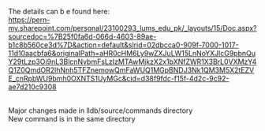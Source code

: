 The details can b e found here:<br>
https://pern-my.sharepoint.com/personal/23100293_lums_edu_pk/_layouts/15/Doc.aspx?sourcedoc=%7B25f0fa6d-066d-4603-89ae-b1c8b560ce3d%7D&action=default&slrid=02dbcca0-909f-7000-1017-11d10aacbfa6&originalPath=aHR0cHM6Ly9wZXJuLW15LnNoYXJlcG9pbnQuY29tLzp3Oi9nL3BlcnNvbmFsLzIzMTAwMjkzX2x1bXNfZWR1X3BrL0VXMzY4Q1Z0QmdOR2lhNnh5TFZnemowQmFaWUQ1MGpBNDJ3Nk1QM3M5X2tEZVE_cnRpbWU9bmh0OXNTS1UyMGc&cid=d38f9fdc-f15f-4d2c-9c92-ae7d210c9308

<br>
Major changes made in lldb/source/commands directory <br>
New command is in the same directory <br>
